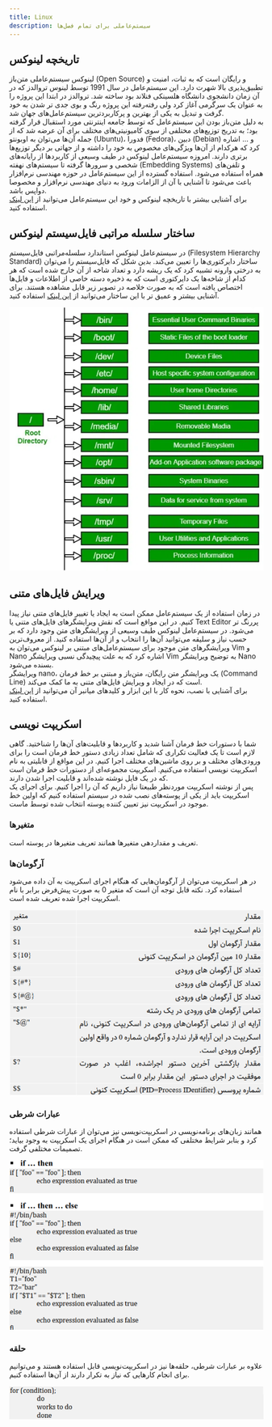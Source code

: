 ```yaml
---
title: Linux
description: سیستم‌عاملی برای تمام فصل‌ها
---
```


## تاریخچه لینوکس
لینوکس سیستم‌عاملی متن‌باز
(Open Source)
و رایگان است که به ثبات، امنیت و تطبیق‌پذیری بالا شهرت دارد. این سیستم‌عامل در سال 1991 توسط لینوس تروالدز که در آن زمان دانشجوی دانشگاه هلسینکی فنلاند بود ساخته شد. تروالدز در ابتدا این پروژه را به عنوان یک سرگرمی آغاز کرد ولی رفته‌رفته این پروژه رنگ و بوی جدی تر شدن به خود گرفت و تبدیل به یکی از بهترین و پرکاربردترین سیستم‌عامل‌های جهان شد.  
به دلیل متن‌باز بودن این سیستم‌عامل که توسط جامعه اینترنتی مورد استقبال قرار گرفته بود؛ به تدریج توزیع‌های مختلفی از سوی کامیونیتی‌های مختلف برای آن عرضه شد که از جمله آن‌ها می‌توان به اوبونتو
(Ubuntu)،
فدورا
(Fedora)،
دبین
(Debian)
و ... اشاره کرد که هرکدام از آن‌ها ویژگی‌های مخصوص به خود را داشته و از جهاتی بر دیگر توزیع‌ها برتری دارند.
امروزه سیستم‌عامل لینوکس در طیف وسیعی از کاربرد‌ها از رایانه‌های شخصی و سرورها گرفته تا سیستم‌های نهفته
(Embedding Systems)
و تلفن‌های همراه استفاده می‌شود. استفاده گسترده از این سیستم‌عامل در حوزه مهندسی نرم‌افزار باعث می‌شود تا آشنایی با آن از الزامات ورود به دنیای مهندسی نرم‌افزار و مخصوصا دواپس باشد.  
برای آشنایی بیشتر با تاریخچه لینوکس و خود این سیستم‌عامل می‌توانید از
[این لینک](https://linuxbook.ir/chapters/gnulinuxhistory.html)
استفاده کنید.  
## ساختار سلسله مراتبی فایل‌سیستم لینوکس
در سیستم‌عامل لینوکس استاندارد سلسله‌مراتبی فایل‌سیستم
(Filesystem Hierarchy Standard)
ساختار دایرکتوری‌ها را تعیین می‌کند. بدین شکل که فایل‌سیستم را می‌توان به درختی وارونه تشبیه کرد که یک ریشه دارد و تعداد شاخه از آن خارج شده است که هر کدام از شاخه‌ها یک دایرکتوری است که به ذخیره دسته خاصی از اطلاعات و فایل‌ها اختصاص یافته است که به صورت خلاصه در تصویر زیر قابل مشاهده هستند. برای آشنایی بیشتر و عمیق تر با این ساختار می‌توانید از
[این لینک](https://www.geeksforgeeks.org/linux-file-hierarchy-structure/) 
 استفاده کنید.

![Linux Hierarchy Standard Picture](./images/01-linux-filesystem-hierarchy-standard.jpg "Linux Hierarchy Standard Picture")

## ویرایش فایل‌های متنی
در زمان استفاده از یک سیستم‌عامل ممکن است به ایجاد یا تغییر فایل‌های متنی نیاز پیدا کنیم. در این مواقع است که نقش ویرایشگرهای فایل‌های متنی یا
Text Editor
پررنگ تر می‌شود. در سیستم‌عامل لینوکس طیف وسیعی از ویرایشگرهای متن وجود دارد که بر حسب نیاز و سلیقه می‌توانید آن‌ها را انتخاب و از آن‌ها استفاده کنید. از معروف‌ترین ویرایشگر‌های متن موجود برای سیستم‌عامل‌های مبتنی بر لینوکس می‌توان به
Vim
و
Nano
اشاره کرد که به علت پیچیدگی نسبی ویرایشگر
Vim
به توضیح ویرایشگر
Nano
بسنده می‌شود.  
ویرایشگر
nano،
یک ویرایشگر متن رایگان، متن‌باز و مبتنی بر خط فرمان
(Command Line)
است که در ایجاد و ویرایش فایل‌های متنی به ما کمک می‌کند.  
برای آشنایی با نصب، نحوه کار با این ابزار و کلیدهای میانبر آن می‌توانید از 
[این لینک](https://www.hostinger.com/tutorials/how-to-install-and-use-nano-text-editor)
استفاده کنید.

## اسکریپت نویسی
شما با دستورات خط فرمان آشنا شدید و کاربرد‌ها و قابلیت‌های آن‌ها را شناختید. گاهی لازم است تا یک فعالیت تکراری که شامل تعداد زیادی دستور خط فرمان است را برای ورودی‌های مختلف و بر روی ماشین‌های مختلف اجرا کنیم. در این مواقع از قابلیتی به نام اسکریپت نویسی استفاده می‌کنیم. اسکریپت مجموعه‌ای از دستورات خط فرمان است که در یک فایل نوشته شده‌اند و قابلیت اجرا شدن دارند.  
پس از نوشته اسکریپت موردنظر طبیعتا نیاز داریم که آن را اجرا کنیم. برای اجرای یک اسکریپت باید از یکی از پوسته‌های نصب شده در سیستم استفاده کنیم که اولین خط موجود در اسکریپت نیز تعیین کننده پوسته انتخاب شده توسط ماست.

### متغیرها
تعریف و مقداردهی متغیرها همانند تعریف متغیرها در پوسته است.

### آرگومان‌ها
در هر اسکریپت می‌توان از آرگومان‌هایی که هنگام اجرای اسکریپت به آن داده می‌شود استفاده کرد. نکته قابل توجه آن است که متغیر 0 به صورت پیش‌فرض برابر با نام اسکریپت اجرا شده تعریف شده است.

![Shell Arguments Table Picture](./images/01-linux-shell-arguments-table-picture.png "Shell Arguments Table Picture")

### عبارات شرطی
همانند زبان‌های برنامه‌نویسی در اسکریپت‌نویسی نیز می‌توان از عبارات شرطی استفاده کرد و بنابر شرایط مختلفی که ممکن است در هنگام اجرای یک اسکریپت به وجود بیاید؛ تصمیمات مختلفی گرفت.

![Shell Conditional Expressions Picture](./images/01-linux-shell-conditional-expressions-picture.png "Shell Conditional Expressions Picture")

### حلقه
علاوه بر عبارات شرطی، حلقه‌ها نیز در اسکریپت‌نویسی قابل استفاده هستند و می‌توانیم برای انجام کارهایی که نیاز به تکرار دارند از آن‌ها استفاده کنیم.

![Shell Loop Expression Picture](./images/01-linux-shell-loop-expressions-picture.png "Shell Loop Expression Picture")